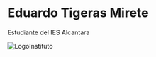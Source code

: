 # Eduardo Tigeras Mirete

Estudiante del IES Alcantara

![LogoInstituto](/images/LogoAlcantara.png)
